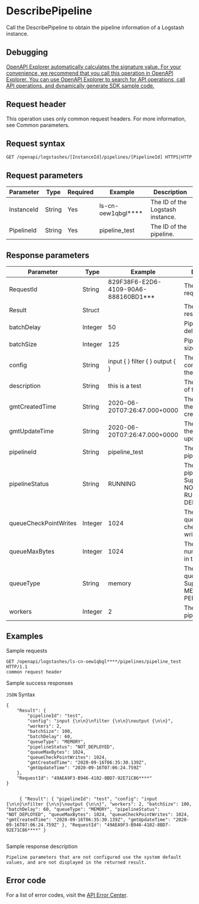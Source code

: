 # DescribePipeline

Call the DescribePipeline to obtain the pipeline information of a Logstash instance.

## Debugging

[OpenAPI Explorer automatically calculates the signature value. For your convenience, we recommend that you call this operation in OpenAPI Explorer. You can use OpenAPI Explorer to search for API operations, call API operations, and dynamically generate SDK sample code.](https://api.aliyun.com/#product=elasticsearch&api=DescribePipeline&type=ROA&version=2017-06-13)

## Request header

This operation uses only common request headers. For more information, see Common parameters.

## Request syntax

```
GET /openapi/logstashes/[InstanceId]/pipelines/[PipelineId] HTTPS|HTTP 
```

## Request parameters

|Parameter|Type|Required|Example|Description|
|---------|----|--------|-------|-----------|
|InstanceId|String|Yes|ls-cn-oew1qbgl\*\*\*\*|The ID of the Logstash instance. |
|PipelineId|String|Yes|pipeline\_test|The ID of the pipeline. |

## Response parameters

|Parameter|Type|Example|Description|
|---------|----|-------|-----------|
|RequestId|String|829F38F6-E2D6-4109-90A6-888160BD1\*\*\*|The ID of the request. |
|Result|Struct| |The return results. |
|batchDelay|Integer|50|Pipeline batch delay. |
|batchSize|Integer|125|Pipeline batch size. |
|config|String|input \{ \} filter \{ \} output \{ \}|The specific configuration of the pipeline. |
|description|String|this is a test|The description of the pipeline. |
|gmtCreatedTime|String|2020-06-20T07:26:47.000+0000|The time when the pipeline was created. |
|gmtUpdateTime|String|2020-06-20T07:26:47.000+0000|The time when the pipeline was updated. |
|pipelineId|String|pipeline\_test|The ID of the pipeline. |
|pipelineStatus|String|RUNNING|The status of the pipeline. Supported: NOT\_DEPLOYED, RUNNING, and DELETED. |
|queueCheckPointWrites|Integer|1024|The number of queue checkpoint writes. |
|queueMaxBytes|Integer|1024|The maximum number of bytes in the queue. |
|queueType|String|memory|The type of the queue. Supported: MEMORY and PERSISTED. |
|workers|Integer|2|The number of pipeline workers. |

## Examples

Sample requests

```
GET /openapi/logstashes/ls-cn-oew1qbgl****/pipelines/pipeline_test HTTP/1.1 
common request header
```

Sample success responses

`JSON` Syntax

```
{
    "Result": {
        "pipelineId": "test",
        "config": "input {\n\n}\nfilter {\n\n}\noutput {\n\n}",
        "workers": 2,
        "batchSize": 100,
        "batchDelay": 60,
        "queueType": "MEMORY",
        "pipelineStatus": "NOT_DEPLOYED",
        "queueMaxBytes": 1024,
        "queueCheckPointWrites": 1024,
        "gmtCreatedTime": "2020-09-16T06:35:30.139Z",
        "gmtUpdateTime": "2020-09-16T07:06:24.759Z"
    },
    "RequestId": "49AEA9F3-B946-4102-8BD7-92E71C86****"
}
```

```

     { "Result": { "pipelineId": "test", "config": "input {\n\n}\nfilter {\n\n}\noutput {\n\n}", "workers": 2, "batchSize": 100, "batchDelay": 60, "queueType": "MEMORY", "pipelineStatus": "NOT_DEPLOYED", "queueMaxBytes": 1024, "queueCheckPointWrites": 1024, "gmtCreatedTime": "2020-09-16T06:35:30.139Z", "gmtUpdateTime": "2020-09-16T07:06:24.759Z" }, "RequestId": "49AEA9F3-B946-4102-8BD7-92E71C86****" } 
   
```

Sample response description

```
Pipeline parameters that are not configured use the system default values, and are not displayed in the returned result.  
```

## Error code

For a list of error codes, visit the [API Error Center](https://error-center.alibabacloud.com/status/product/elasticsearch).


